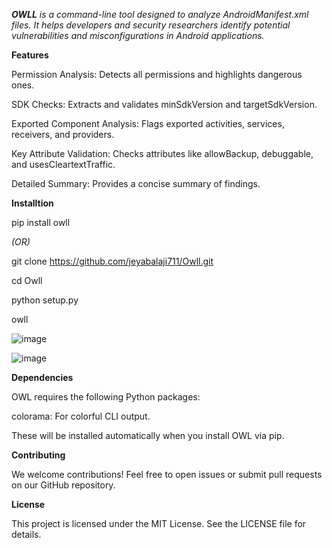 _**OWLL** is a command-line tool designed to analyze AndroidManifest.xml files. It helps developers and security researchers identify potential vulnerabilities and misconfigurations in Android applications._

**Features**

Permission Analysis: Detects all permissions and highlights dangerous ones.

SDK Checks: Extracts and validates minSdkVersion and targetSdkVersion.

Exported Component Analysis: Flags exported activities, services, receivers, and providers.

Key Attribute Validation: Checks attributes like allowBackup, debuggable, and usesCleartextTraffic.

Detailed Summary: Provides a concise summary of findings.

**Installtion**

pip install owll

_(OR)_

git clone https://github.com/jeyabalaji711/Owll.git

cd Owll

python setup.py

owll

![image](https://github.com/user-attachments/assets/aa31b857-90b9-4407-af3a-7b9bce80d3df)

![image](https://github.com/user-attachments/assets/551d1491-1d9e-4b64-a80f-5bcb01ad1c42)

**Dependencies**

OWL requires the following Python packages:

colorama: For colorful CLI output.

These will be installed automatically when you install OWL via pip.

**Contributing**

We welcome contributions! Feel free to open issues or submit pull requests on our GitHub repository.

**License**

This project is licensed under the MIT License. See the LICENSE file for details.


